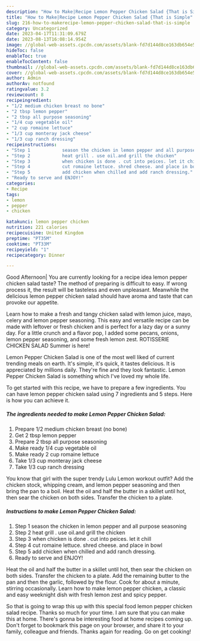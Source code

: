 ```yaml
---
description: "How to Make|Recipe Lemon Pepper Chicken Salad {That is Simple"
title: "How to Make|Recipe Lemon Pepper Chicken Salad {That is Simple"
slug: 216-how-to-makerecipe-lemon-pepper-chicken-salad-that-is-simple
category: Uncategorized
date: 2023-04-17T11:31:09.679Z
date: 2023-08-13T16:08:14.954Z
image: //global-web-assets.cpcdn.com/assets/blank-fd7d144d8ce163db654e5a02c40b08a2775adb7897d16e4062681dc7e1b2800f.png
hideToc: false
enableToc: true
enableTocContent: false
thumbnail: //global-web-assets.cpcdn.com/assets/blank-fd7d144d8ce163db654e5a02c40b08a2775adb7897d16e4062681dc7e1b2800f.png
cover: //global-web-assets.cpcdn.com/assets/blank-fd7d144d8ce163db654e5a02c40b08a2775adb7897d16e4062681dc7e1b2800f.png
author: Admin
authorAv: notfound
ratingvalue: 3.2
reviewcount: 8
recipeingredient:
- "1/2 medium chicken breast no bone"
- "2 tbsp lemon pepper"
- "2 tbsp all purpose seasoning"
- "1/4 cup vegetable oil"
- "2 cup romaine lettuce"
- "1/3 cup monteray jack cheese"
- "1/3 cup ranch dressing"
recipeinstructions:
- "Step 1            season the chicken in lemon pepper and all purpose seasoning"
- "Step 2            heat grill . use oil.and grill the chicken"
- "Step 3            when chicken is done . cut into peices. let it chill"
- "Step 4            cut romaine lettuce. shred cheese. and place in bowl"
- "Step 5            add chicken when chilled and add ranch dressing."
- "Ready to serve and ENJOY!"
categories:
- Recipe
tags:
- lemon
- pepper
- chicken

katakunci: lemon pepper chicken 
nutrition: 221 calories
recipecuisine: United Kingdom
preptime: "PT35M"
cooktime: "PT33M"
recipeyield: "1"
recipecategory: Dinner

---
```



Good Afternoon| You are currently looking for a recipe idea lemon pepper chicken salad taste? The method of preparing is difficult to easy. If wrong process it, the result will be tasteless and even unpleasant. Meanwhile the delicious lemon pepper chicken salad should have aroma and taste that can provoke our appetite.





Learn how to make a fresh and tangy chicken salad with lemon juice, mayo, celery and lemon pepper seasoning. This easy and versatile recipe can be made with leftover or fresh chicken and is perfect for a lazy day or a sunny day. For a little crunch and a flavor pop, I added some pecans, onions, lemon pepper seasoning, and some fresh lemon zest. ROTISSERIE CHICKEN SALAD Summer is here!

Lemon Pepper Chicken Salad is one of the most well liked of current trending meals on earth. It's simple, it's quick, it tastes delicious. It is appreciated by millions daily. They're fine and they look fantastic. Lemon Pepper Chicken Salad is something which I've loved my whole life.


To get started with this recipe, we have to prepare a few ingredients. You can have lemon pepper chicken salad using 7 ingredients and 5 steps. Here is how you can achieve it.

<!--inarticleads1-->

##### The ingredients needed to make Lemon Pepper Chicken Salad:

1. Prepare 1/2 medium chicken breast (no bone)
1. Get 2 tbsp lemon pepper
1. Prepare 2 tbsp all purpose seasoning
1. Make ready 1/4 cup vegetable oil
1. Make ready 2 cup romaine lettuce
1. Take 1/3 cup monteray jack cheese
1. Take 1/3 cup ranch dressing


You know that girl with the super trendy Lulu Lemon workout outfit? Add the chicken stock, whipping cream, and lemon pepper seasoning and then bring the pan to a boil. Heat the oil and half the butter in a skillet until hot, then sear the chicken on both sides. Transfer the chicken to a plate. 

<!--inarticleads2-->

##### Instructions to make Lemon Pepper Chicken Salad:

1. Step 1            season the chicken in lemon pepper and all purpose seasoning
1. Step 2            heat grill . use oil.and grill the chicken
1. Step 3            when chicken is done . cut into peices. let it chill
1. Step 4            cut romaine lettuce. shred cheese. and place in bowl
1. Step 5            add chicken when chilled and add ranch dressing.
1. Ready to serve and ENJOY!

Heat the oil and half the butter in a skillet until hot, then sear the chicken on both sides. Transfer the chicken to a plate. Add the remaining butter to the pan and then the garlic, followed by the flour. Cook for about a minute, stirring occasionally. Learn how to make lemon pepper chicken, a classic and easy weeknight dish with fresh lemon zest and spicy pepper. 

So that is going to wrap this up with this special food lemon pepper chicken salad recipe. Thanks so much for your time. I am sure that you can make this at home. There's gonna be interesting food at home recipes coming up. Don't forget to bookmark this page on your browser, and share it to your family, colleague and friends. Thanks again for reading. Go on get cooking!
